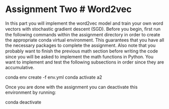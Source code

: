 # Assignment Two # Word2vec

In this part you will implement the word2vec model and train your own word vectors with stochastic gradient descent (SGD). Before you begin, ﬁrst run the following commands within the assignment directory in order to create the appropriate conda virtual environment. This guarantees that you have all the necessary packages to complete the assignment. Also note that you probably want to ﬁnish the previous math section before writing the code since you will be asked to implement the math functions in Python. You want to implement and test the following subsections in order since they are accumulative.

conda env create -f env.yml conda activate a2

Once you are done with the assignment you can deactivate this environment by running:

conda deactivate
